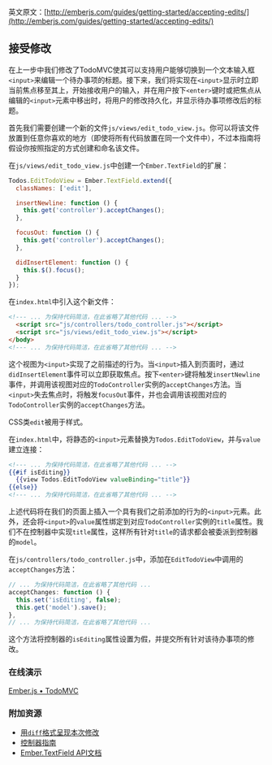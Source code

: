 英文原文：[http://emberjs.com/guides/getting-started/accepting-edits/](http://emberjs.com/guides/getting-started/accepting-edits/)

## 接受修改

在上一步中我们修改了TodoMVC使其可以支持用户能够切换到一个文本输入框`<input>`来编辑一个待办事项的标题。接下来，我们将实现在`<input>`显示时立即当前焦点移至其上，开始接收用户的输入，并在用户按下`<enter>`键时或把焦点从编辑的`<input>`元素中移出时，将用户的修改持久化，并显示待办事项修改后的标题。

首先我们需要创建一个新的文件`js/views/edit_todo_view.js`。你可以将该文件放置到任意你喜欢的地方（即使将所有代码放置在同一个文件中），不过本指南将假设你按照指定的方式创建和命名该文件。

在`js/views/edit_todo_view.js`中创建一个`Ember.TextField`的扩展：

```javascript
Todos.EditTodoView = Ember.TextField.extend({
  classNames: ['edit'],

  insertNewline: function () {
    this.get('controller').acceptChanges();
  },

  focusOut: function () {
    this.get('controller').acceptChanges();
  },

  didInsertElement: function () {
    this.$().focus();
  }
});
```

在`index.html`中引入这个新文件：

```html
<!--- ... 为保持代码简洁，在此省略了其他代码 ... -->
  <script src="js/controllers/todo_controller.js"></script>
  <script src="js/views/edit_todo_view.js"></script>
</body>
<!--- ... 为保持代码简洁，在此省略了其他代码 ... -->
```

这个视图为`<input>`实现了之前描述的行为。当`<input>`插入到页面时，通过`didInsertElement`事件可以立即获取焦点。按下`<enter>`键将触发`insertNewline`事件，并调用该视图对应的`TodoController`实例的`acceptChanges`方法。当`<input>`失去焦点时，将触发`focusOut`事件，并也会调用该视图对应的`TodoController`实例的`acceptChanges`方法。

CSS类`edit`被用于样式。

在`index.html`中，将静态的`<input>`元素替换为`Todos.EditTodoView`，并与`value`建立连接：

```handlebars
<!--- ... 为保持代码简洁，在此省略了其他代码 ... -->
{{#if isEditing}}
  {{view Todos.EditTodoView valueBinding="title"}}
{{else}}
<!--- ... 为保持代码简洁，在此省略了其他代码 ... -->
```

上述代码将在我们的页面上插入一个具有我们之前添加的行为的`<input>`元素。此外，还会将`<input>`的`value`属性绑定到对应`TodoController`实例的`title`属性。我们不在控制器中实现`title`属性，这样所有针对`title`的请求都会被委派到控制器的`model`。

在`js/controllers/todo_controller.js`中，添加在`EditTodoView`中调用的`acceptChanges`方法：

```javascript
// ... 为保持代码简洁，在此省略了其他代码 ...
acceptChanges: function () {
  this.set('isEditing', false);
  this.get('model').save();
},
// ... 为保持代码简洁，在此省略了其他代码 ...
```

这个方法将控制器的`isEditing`属性设置为假，并提交所有针对该待办事项的修改。

### 在线演示

<a class="jsbin-embed" href="http://jsbin.com/ecicok/2/embed?live">Ember.js • TodoMVC</a><script src="http://static.jsbin.com/js/embed.js"></script>

### 附加资源

  * [用`diff`格式呈现本次修改](https://github.com/emberjs/quickstart-code-sample/commit/70eb45e2e69e6bbc30a7d8b69812c6696bbc8cd3)
  * [控制器指南](/guides/controllers)
  * [Ember.TextField API文档](http://emberjs.com/api/classes/Ember.TextField.html)
